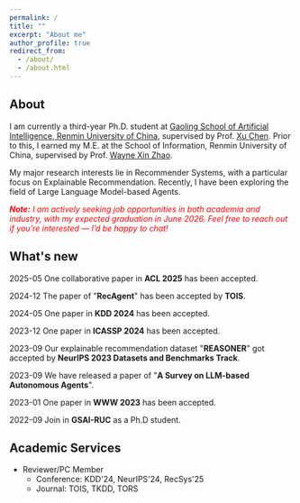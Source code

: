 ```yaml
---
permalink: /
title: ""
excerpt: "About me"
author_profile: true
redirect_from: 
  - /about/
  - /about.html
---
```

## About

I am currently a third-year Ph.D. student at [Gaoling School of Artificial Intelligence, Renmin University of China](http://ai.ruc.edu.cn/), supervised by Prof. [Xu Chen](http://xu-chen.com). Prior to this, I earned my M.E. at the School of Information, Renmin University of China, supervised by Prof. [Wayne Xin Zhao](http://playbigdata.ruc.edu.cn/batmanfly/).

My major research interests lie in Recommender Systems, with a particular focus on Explainable Recommendation. Recently, I have been exploring the field of Large Language Model-based Agents.

<span style="color: red;"><em><strong>Note:</strong> I am actively seeking job opportunities in both academia and industry, with my expected graduation in June 2026. Feel free to reach out if you’re interested — I’d be happy to chat!</em></span>


## What's new
2025-05 One collaborative paper in **ACL 2025** has been accepted.

2024-12 The paper of "**RecAgent**" has been accepted by **TOIS**.

2024-05 One paper in **KDD 2024** has been accepted.

2023-12 One paper in **ICASSP 2024** has been accepted.

2023-09 Our explainable recommendation dataset "**REASONER**" got accepted by **NeurIPS 2023 Datasets and Benchmarks Track**.

2023-09 We have released a paper of "**A Survey on LLM-based Autonomous Agents**".

2023-01 One paper in **WWW 2023** has been accepted.

2022-09 Join in **GSAI-RUC** as a Ph.D student.

## Academic Services
- Reviewer/PC Member
  - Conference: KDD'24, NeurIPS'24, RecSys'25
  - Journal: TOIS, TKDD, TORS
